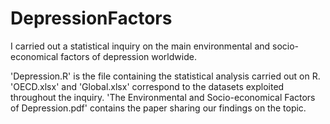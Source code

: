 # DepressionFactors
I carried out a statistical inquiry on the main environmental and socio-economical factors of depression worldwide.

'Depression.R' is the file containing the statistical analysis carried out on R. 'OECD.xlsx' and 'Global.xlsx' correspond to the datasets exploited throughout the inquiry. 'The Environmental and Socio-economical Factors of Depression.pdf' contains the paper sharing our findings on the topic.
